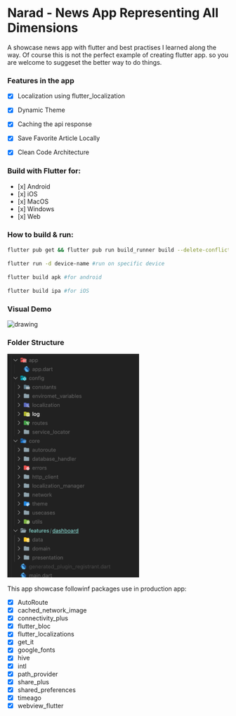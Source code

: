 # Narad - News App Representing All Dimensions

A showcase news app with flutter and best practises I learned along the way. Of course this is not the perfect example of creating flutter app. so you are welcome to suggeset the better way to do things.

### Features in the app
- [x] Localization using flutter_localization
- [x] Dynamic Theme
- [x] Caching the api response
- [x] Save Favorite Article Locally
- [x] Clean Code Architecture


### Build with Flutter for:
- [x] Android 
- [x] iOS 
- [x] MacOS
- [x] Windows
- [x] Web


### How to build & run: 

```bash
flutter pub get && flutter pub run build_runner build --delete-conflicting-outputs #fetch the packages and run build_runner to generate necessary files [localization, routing ]
```
```bash 
flutter run -d device-name #run on specific device
```
```bash 
flutter build apk #for android
```

```bash
flutter build ipa #for iOS
```

### Visual Demo

<img src="./screenshots/demo.png" alt="drawing" style="width:300px;"/>

### Folder Structure
<img src="./screenshots/folder_structure.png" alt="drawing" style="width:300px;"/>


This app showcase followinf packages use in production app:

- [x] AutoRoute
- [x] cached_network_image
- [x] connectivity_plus
- [x]  flutter_bloc
- [x] flutter_localizations
- [x] get_it
- [x] google_fonts
- [x] hive
- [x] intl
- [x] path_provider
- [x] share_plus
- [x] shared_preferences
- [x] timeago
- [x] webview_flutter
